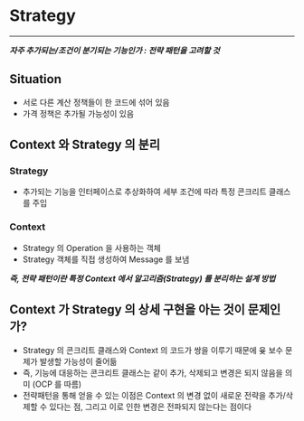 # Strategy

---

***자주 추가되는/조건이 분기되는 기능인가 : 전략 패턴을 고려할 것***

## Situation

* 서로 다른 계산 정책들이 한 코드에 섞어 있음
* 가격 정책은 추가될 가능성이 있음

## Context 와 Strategy 의 분리

### Strategy

* 추가되는 기능을 인터페이스로 추상화하여 세부 조건에 따라 특정 콘크리트 클래스를 주입
### Context

* Strategy 의 Operation 을 사용하는 객체
* Strategy 객체를 직접 생성하여 Message 를 보냄

***즉, 전략 패턴이란 특정 Context 에서 알고리즘(Strategy) 를 분리하는 설계 방법***

## Context 가 Strategy 의 상세 구현을 아는 것이 문제인가?

* Strategy 의 콘크리트 클래스와 Context 의 코드가 쌍을 이루기 때문에 윶 보수 문제가 발생할 가능성이 줄어듦
* 즉, 기능에 대응하는 콘크리트 클래스는 같이 추가, 삭제되고 변경은 되지 않음을 의미 (OCP 를 따름)
* 전략패턴을 통해 얻을 수 있는 이점은 Context 의 변경 없이 새로운 전략을 추가/삭제할 수 있다는 점, 그리고 이로 인한 변경은 전파되지 않는다는 점이다


